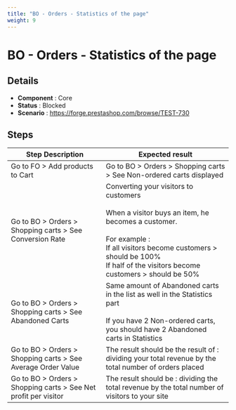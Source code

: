 ```yaml
---
title: "BO - Orders - Statistics of the page"
weight: 9
---
```


# BO - Orders - Statistics of the page
## Details
* **Component** : Core
* **Status** : Blocked
* **Scenario** : https://forge.prestashop.com/browse/TEST-730

## Steps
| Step Description | Expected result |
| ----- | ----- |
| Go to FO > Add products to Cart | Go to BO > Orders > Shopping carts > See Non-ordered carts displayed |
| Go to BO >  Orders > Shopping carts > See Conversion Rate | Converting your visitors to customers<br><br>When a visitor buys an item, he becomes a customer.<br><br>For example :<br>If all visitors become customers > should be 100%<br>If half of the visitors become customers > should be 50% |
| Go to BO >  Orders > Shopping carts > See Abandoned Carts | Same amount of Abandoned carts in the list as well in the Statistics part<br><br>If you have 2 Non-ordered carts, you should have 2 Abandoned carts in Statistics |
| Go to BO >  Orders > Shopping carts > See Average Order Value | The result should be the result of : dividing your total revenue by the total number of orders placed |
| Go to BO >  Orders > Shopping carts > See Net profit per visitor | The result should be : dividing the total revenue by the total number of visitors to your site |
